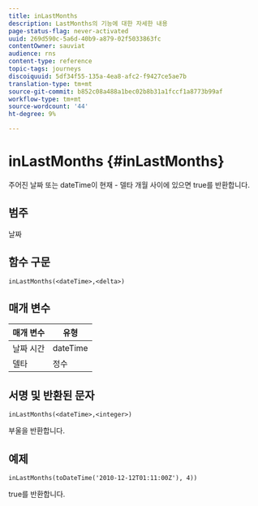 ```yaml
---
title: inLastMonths
description: LastMonths의 기능에 대한 자세한 내용
page-status-flag: never-activated
uuid: 269d590c-5a6d-40b9-a879-02f5033863fc
contentOwner: sauviat
audience: rns
content-type: reference
topic-tags: journeys
discoiquuid: 5df34f55-135a-4ea8-afc2-f9427ce5ae7b
translation-type: tm+mt
source-git-commit: b852c08a488a1bec02b8b31a1fccf1a8773b99af
workflow-type: tm+mt
source-wordcount: '44'
ht-degree: 9%

---
```



# inLastMonths {#inLastMonths}

주어진 날짜 또는 dateTime이 현재 - 델타 개월 사이에 있으면 true를 반환합니다.

## 범주

날짜

## 함수 구문

`inLastMonths(<dateTime>,<delta>)`

## 매개 변수

| 매개 변수 | 유형 |
|-----------|------------------|
| 날짜 시간 | dateTime |
| 델타 | 정수 |

## 서명 및 반환된 문자

`inLastMonths(<dateTime>,<integer>)`

부울을 반환합니다.

## 예제

`inLastMonths(toDateTime('2010-12-12T01:11:00Z'), 4))`

true를 반환합니다.
